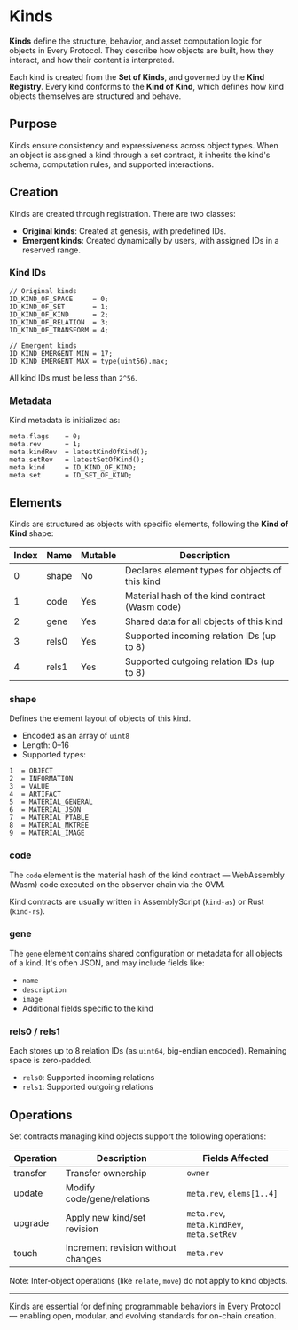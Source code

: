 # Kinds

**Kinds** define the structure, behavior, and asset computation logic for objects in Every Protocol.
They describe how objects are built, how they interact, and how their content is interpreted.

Each kind is created from the **Set of Kinds**, and governed by the **Kind Registry**. Every kind conforms to the **Kind of Kind**, which defines how kind objects themselves are structured and behave.

## Purpose

Kinds ensure consistency and expressiveness across object types. When an object is assigned a kind through a set contract, it inherits the kind's schema, computation rules, and supported interactions.

## Creation

Kinds are created through registration. There are two classes:

- **Original kinds**: Created at genesis, with predefined IDs.
- **Emergent kinds**: Created dynamically by users, with assigned IDs in a reserved range.

### Kind IDs

```solidity
// Original kinds
ID_KIND_OF_SPACE     = 0;
ID_KIND_OF_SET       = 1;
ID_KIND_OF_KIND      = 2;
ID_KIND_OF_RELATION  = 3;
ID_KIND_OF_TRANSFORM = 4;

// Emergent kinds
ID_KIND_EMERGENT_MIN = 17;
ID_KIND_EMERGENT_MAX = type(uint56).max;
```

All kind IDs must be less than `2^56`.

### Metadata

Kind metadata is initialized as:

```solidity
meta.flags    = 0;
meta.rev      = 1;
meta.kindRev  = latestKindOfKind();
meta.setRev   = latestSetOfKind();
meta.kind     = ID_KIND_OF_KIND;
meta.set      = ID_SET_OF_KIND;
```

## Elements

Kinds are structured as objects with specific elements, following the **Kind of Kind** shape:

| Index | Name   | Mutable | Description                                                        |
|--------|--------|---------|--------------------------------------------------------------------|
| 0      | shape  | No      | Declares element types for objects of this kind                    |
| 1      | code   | Yes     | Material hash of the kind contract (Wasm code)                     |
| 2      | gene   | Yes     | Shared data for all objects of this kind                           |
| 3      | rels0  | Yes     | Supported incoming relation IDs (up to 8)                          |
| 4      | rels1  | Yes     | Supported outgoing relation IDs (up to 8)                          |

### shape

Defines the element layout of objects of this kind.

- Encoded as an array of `uint8`
- Length: 0–16
- Supported types:

```solidity
1  = OBJECT
2  = INFORMATION
3  = VALUE
4  = ARTIFACT
5  = MATERIAL_GENERAL
6  = MATERIAL_JSON
7  = MATERIAL_PTABLE
8  = MATERIAL_MKTREE
9  = MATERIAL_IMAGE
```

### code

The `code` element is the material hash of the kind contract — WebAssembly (Wasm) code executed on the observer chain via the OVM.

Kind contracts are usually written in AssemblyScript (`kind-as`) or Rust (`kind-rs`).

### gene

The `gene` element contains shared configuration or metadata for all objects of a kind. It's often JSON, and may include fields like:

- `name`
- `description`
- `image`
- Additional fields specific to the kind

### rels0 / rels1

Each stores up to 8 relation IDs (as `uint64`, big-endian encoded). Remaining space is zero-padded.

- `rels0`: Supported incoming relations
- `rels1`: Supported outgoing relations

## Operations

Set contracts managing kind objects support the following operations:

| Operation | Description                           | Fields Affected                                |
|-----------|---------------------------------------|------------------------------------------------|
| transfer  | Transfer ownership                    | `owner`                                        |
| update    | Modify code/gene/relations            | `meta.rev`, `elems[1..4]`                      |
| upgrade   | Apply new kind/set revision           | `meta.rev`, `meta.kindRev`, `meta.setRev`      |
| touch     | Increment revision without changes    | `meta.rev`                                     |

Note: Inter-object operations (like `relate`, `move`) do not apply to kind objects.

---

Kinds are essential for defining programmable behaviors in Every Protocol — enabling open, modular, and evolving standards for on-chain creation.
